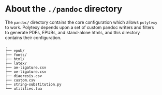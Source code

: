 # About the `./pandoc` directory

The `pandoc/` directory contains the core configuration which allows `polytexy` to work. Polytexy depends upon a set of custom pandoc writers and filters to generate PDFs, EPUBs, and stand-alone htmls, and this directory contains their configuration.

```
.
├── epub/
├── fonts/
├── html/
├── latex/
├── ae-ligature.csv
├── oe-ligature.csv
├── diaeresis.csv
├── custom.csv
├── string-substitution.py
└── utilities.lua
```